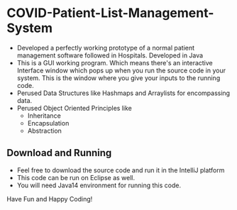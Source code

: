 # COVID-Patient-List-Management-System


- Developed a perfectly working prototype of a normal patient management software followed in Hospitals. Developed in Java
- This is a GUI working program. Which means there's an interactive Interface window which pops up when you run the source code in your system. This is the window where you give your inputs to the running code. 
- Perused Data Structures like Hashmaps and Arraylists for encompassing data.
- Perused Object Oriented Principles like
   - Inheritance
   - Encapsulation
   - Abstraction 
 
## Download and Running

- Feel free to download the source code and run it in the IntelliJ platform
- This code can be run on Eclipse as well.
- You will need Java14 environment for running this code.

Have Fun and Happy Coding! 
